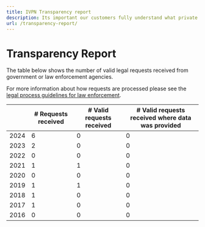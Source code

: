 ```yaml
---
title: IVPN Transparency report
description: Its important our customers fully understand what private information we collect, store and process. Read our clear and simple policy to get the facts you need.
url: /transparency-report/
---
```

# Transparency Report

The table below shows the number of valid legal requests received from government or law enforcement agencies.

For more information about how requests are processed please see the [legal process guidelines for law enforcement](/legal-process-guidelines/).

|   | # Requests received | # Valid requests received | # Valid requests received where data was provided |
|---|---|---|---|
| 2024 | 6 | 0 | 0 |
| 2023 | 2 | 0 | 0 |
| 2022 | 0 | 0 | 0 |
| 2021 | 1 | 1 | 0 |
| 2020 | 0 | 0 | 0 |
| 2019 | 1 | 1 | 0 |
| 2018 | 1 | 0 | 0 |
| 2017 | 1 | 0 | 0 |
| 2016 | 0 | 0 | 0 |
